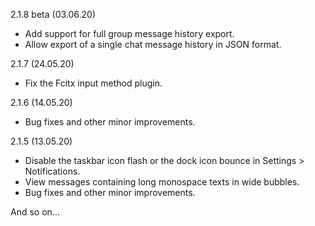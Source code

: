 2.1.8 beta (03.06.20)

- Add support for full group message history export.
- Allow export of a single chat message history in JSON format.

2.1.7 (24.05.20)

- Fix the Fcitx input method plugin.

2.1.6 (14.05.20)

- Bug fixes and other minor improvements.

2.1.5 (13.05.20)

- Disable the taskbar icon flash or the dock icon bounce in Settings > Notifications.
- View messages containing long monospace texts in wide bubbles.
- Bug fixes and other minor improvements.

And so on...
